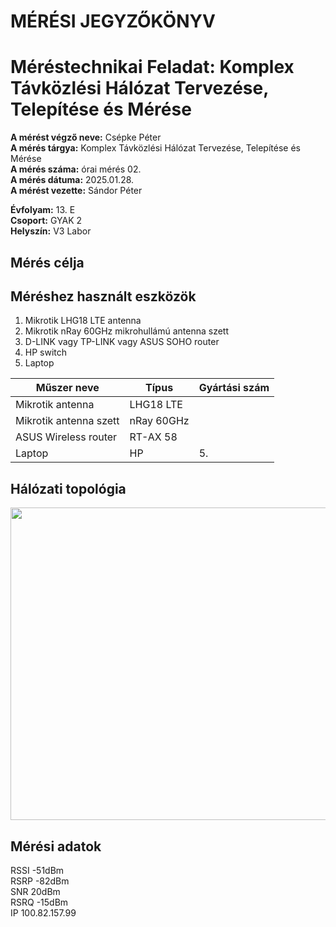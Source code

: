 # MÉRÉSI JEGYZŐKÖNYV
# Méréstechnikai Feladat: Komplex Távközlési Hálózat Tervezése, Telepítése és Mérése  

**A mérést végző neve:** Csépke Péter  
**A mérés tárgya:** Komplex Távközlési Hálózat Tervezése, Telepítése és Mérése  
**A mérés száma:** órai mérés 02.  
**A mérés dátuma:** 2025.01.28.  
**A mérést vezette:** Sándor Péter  

**Évfolyam:** 13. E  
**Csoport:** GYAK 2  
**Helyszín:** V3 Labor  

## Mérés célja  

## Méréshez használt eszközök

1. Mikrotik LHG18 LTE antenna  
2. Mikrotik nRay 60GHz mikrohullámú antenna szett  
3. D-LINK vagy TP-LINK vagy ASUS SOHO router  
4. HP switch
5. Laptop  

| Műszer neve            | Típus               | Gyártási szám |
| ----------------       | ------------------- | --------------| 
| Mikrotik antenna       | LHG18 LTE           |  |
| Mikrotik antenna szett | nRay 60GHz          |  |
| ASUS Wireless router   | RT-AX 58            |  |
| Laptop                 | HP                  | 5.            |   

## Hálózati topológia  

<img src="https://github.com/user-attachments/assets/4d50fd23-972f-43ce-9850-8250dda6aafc" width="650" height="500">  

## Mérési adatok  
RSSI -51dBm  
RSRP -82dBm  
SNR  20dBm  
RSRQ -15dBm  
IP 100.82.157.99  
